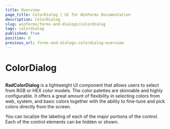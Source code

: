 ```yaml
---
title: Overview
page_title: ColorDialog | UI for WinForms Documentation
description: ColorDialog
slug: winforms/forms-and-dialogs/colordialog
tags: colordialog
published: True
position: 0
previous_url: forms-and-dialogs-colordialog-overview
---
```


# ColorDialog
 

## 

__RadColorDialog__ is a lightweight UI component that allows users to select from RGB or HEX color models. The color palettes are skinnable and highly configurable. It offers a great amount of flexibility in selecting colors from web, system, and basic colors together with the ability to fine-tune and pick colors directly from the screen.

You can localize the labeling of each of the major portions of the control. Each of the control elements can be hidden or shown.

